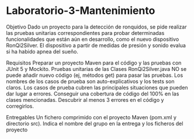 # Laboratorio-3-Mantenimiento

Objetivo
Dado un proyecto para la detección de ronquidos, se pide realizar las pruebas unitarias correspondientes para probar determinadas funcionalidades que están aún en desarrollo, como el nuevo dispositivo RonQi2Silver. El dispositivo a partir de medidas de presión y sonido evalua si ha habido apnea del sueño.

Requisitos
Preparar un proyecto Maven para el código y las pruebas con JUnit 5 y Mockito.
Pruebas unitarias de las Clases RonQi2Silver.java
NO se puede añadir nuevo código (ej, métodos get) para pasar las pruebas.
Los nombres de los casos de prueba son auto-explicativos y los tests son claros.
Los casos de prueba cubren las principales situaciones que pueden dar lugar a errores.
Conseguir una cobertura de código del 100% en las clases mencionadas.
Descubrir al menos 3 errores en el código y corregirlos.

Entregables
Un fichero comprimido con el proyecto Maven (pom.xml y directorio src).
Indica el nombre del grupo en la entrega y los ficheros del proyecto

